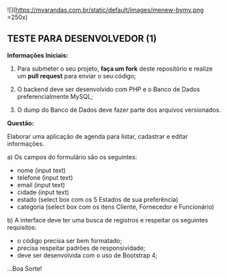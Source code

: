 ![](https://mvarandas.com.br/static/default/images/menew-bymv.png =250x)

## **TESTE PARA DESENVOLVEDOR (1)**


**Informações Iniciais:**

1. Para submeter o seu projeto, **faça um fork** deste repositório e realize um **pull request** para enviar o seu código;

2. O backend deve ser desenvolvido com PHP e o Banco de Dados preferencialmente MySQL;

3. O dump do Banco de Dados deve fazer parte dos arquivos versionados.

**Questão:**

Elaborar uma aplicação de agenda para listar, cadastrar e editar informações.

a) Os campos do formulário são os seguintes:

 - nome (input text)
 - telefone (input text)
 - email (input text)
 - cidade (input text)
 - estado (select box com os 5 Estados de sua preferência)
 - categoria (select box com os itens Cliente, Fornecedor e Funcionário)

b) A interface deve ter uma busca de registros e respeitar os seguintes requisitos:

 - o código precisa ser bem formatado;
 - precisa respeitar padrões de responsividade;
 - deve ser desenvolvida com o uso de Bootstrap 4;

...Boa Sorte!
